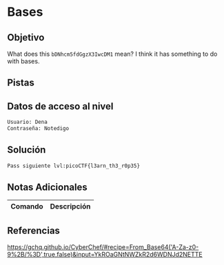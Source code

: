 # Bases
## Objetivo
What does this `bDNhcm5fdGgzX3IwcDM1` mean? I think it has something to do with bases.
## Pistas

## Datos de acceso al nivel
```bash
Usuario: Dena
Contraseña: Notedigo
```
## Solución
```bash
Pass siguiente lvl:picoCTF{l3arn_th3_r0p35}
```
## Notas Adicionales

| Comando  | Descripción | 
|------------|--------------|

## Referencias 
https://gchq.github.io/CyberChef/#recipe=From_Base64('A-Za-z0-9%2B/%3D',true,false)&input=YkROaGNtNWZkR2d6WDNJd2NETTE
